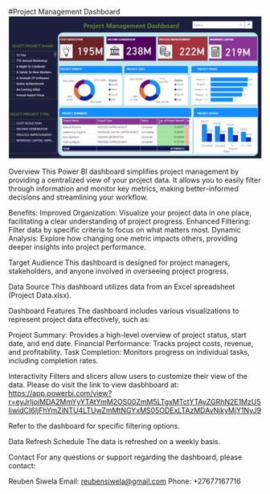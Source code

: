 #Project Management Dashboard
![Project Management Dashboard](Screenshot%20(206).png)


Overview
This Power BI dashboard simplifies project management by providing a centralized view of your project data. It allows you to easily filter through information and monitor key metrics, making better-informed decisions and streamlining your workflow.

Benefits:
Improved Organization: Visualize your project data in one place, facilitating a clear understanding of project progress.
Enhanced Filtering: Filter data by specific criteria to focus on what matters most.
Dynamic Analysis: Explore how changing one metric impacts others, providing deeper insights into project performance.

Target Audience
This dashboard is designed for project managers, stakeholders, and anyone involved in overseeing project progress.

Data Source
This dashboard utilizes data from an Excel spreadsheet (Project Data.xlsx).

Dashboard Features
The dashboard includes various visualizations to represent project data effectively, such as:

Project Summary: Provides a high-level overview of project status, start date, and end date.
Financial Performance: Tracks project costs, revenue, and profitability.
Task Completion: Monitors progress on individual tasks, including completion rates.



Interactivity
Filters and slicers allow users to customize their view of the data.
Please do visit the link to view dasbhboard at:
https://app.powerbi.com/view?r=eyJrIjoiMDA2MmYyYTAtYmM2OS00ZmM5LTgxMTctYTAyZGRhN2E1MzU5IiwidCI6IjFhYmZiNTU4LTUwZmMtNGYxMS05ODExLTAzMDAyNjkyMjY1NyJ9

Refer to the dashboard for specific filtering options.

Data Refresh Schedule
The data is refreshed on a weekly basis.

Contact
For any questions or support regarding the dashboard, please contact:

Reuben Siwela
Email: reubensiwela@gmail.com
Phone: +27677167716


